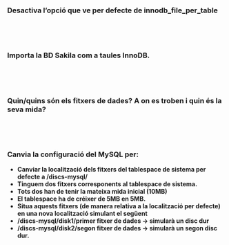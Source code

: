 ### Desactiva l’opció que ve per defecte de innodb_file_per_table

```

```
<p align="center">
 <img src="">
</p>
<br/>

### Importa la BD Sakila com a taules InnoDB. 

```

```
<p align="center">
 <img src="">
</p>
<br/>

### Quin/quins són els fitxers de dades? A on es troben i quin és la seva mida?

```

```
<p align="center">
 <img src="">
</p>
<br/>

### Canvia la configuració del MySQL per:
   - **Canviar la localització dels fitxers del tablespace de sistema per defecte a /discs-mysql/**
   - **Tinguem dos fitxers corresponents al tablespace de sistema.**
   - **Tots dos han de tenir la mateixa mida inicial (10MB)**
   - **El tablespace ha de créixer de 5MB en 5MB.**
   - **Situa aquests fitxers (de manera relativa a la localització per defecte) en una nova localització simulant el següent**
   - **/discs-mysql/disk1/primer fitxer de dades → simularà un disc dur**
   - **/discs-mysql/disk2/segon fitxer de dades → simularà un segon disc dur.**

<p align="center">
 <img src="">
</p>
<br/>

